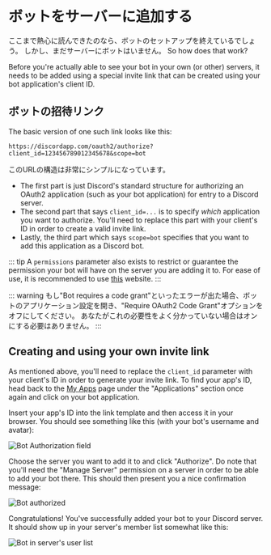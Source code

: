 # ボットをサーバーに追加する

ここまで熱心に読んできたのなら、ボットのセットアップを終えているでしょう。 しかし、まだサーバーにボットはいません。 So how does that work?

Before you're actually able to see your bot in your own (or other) servers, it needs to be added using a special invite link that can be created using your bot application's client ID.

## ボットの招待リンク

The basic version of one such link looks like this:

```
https://discordapp.com/oauth2/authorize?client_id=123456789012345678&scope=bot
```

このURLの構造は非常にシンプルになっています。

* The first part is just Discord's standard structure for authorizing an OAuth2 application (such as your bot application) for entry to a Discord server.
* The second part that says `client_id=...` is to specify _which_ application you want to authorize. You'll need to replace this part with your client's ID in order to create a valid invite link.
* Lastly, the third part which says `scope=bot` specifies that you want to add this application as a Discord bot.

::: tip A `permissions` parameter also exists to restrict or guarantee the permission your bot will have on the server you are adding it to. For ease of use, it is recommended to use [this](https://discordapi.com/permissions.html) website. :::

::: warning もし"Bot requires a code grant"といったエラーが出た場合、ボットのアプリケーション設定を開き、"Require OAuth2 Code Grant"オプションをオフにしてください。 あなたがこれの必要性をよく分かっていない場合はオンにする必要はありません。 :::

## Creating and using your own invite link

As mentioned above, you'll need to replace the `client_id` parameter with your client's ID in order to generate your invite link. To find your app's ID, head back to the [My Apps](https://discordapp.com/developers/applications/me) page under the "Applications" section once again and click on your bot application.

Insert your app's ID into the link template and then access it in your browser. You should see something like this (with your bot's username and avatar):

![Bot Authorization field](~@/images/A8l70bj.png)

Choose the server you want to add it to and click "Authorize". Do note that you'll need the "Manage Server" permission on a server in order to be able to add your bot there. This should then present you a nice confirmation message:

![Bot authorized](~@/images/BAUsjyg.png)

Congratulations! You've successfully added your bot to your Discord server. It should show up in your server's member list somewhat like this:

![Bot in server's user list](~@/images/6qTlDW0.png)
